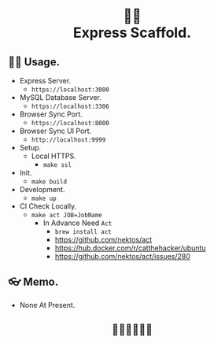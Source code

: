 <h1 align="center">
🧘‍♂️<br>
Express Scaffold.
</h1>

## 🧎‍♂️ Usage.

- Express Server.
  - `https://localhost:3000`
- MySQL Database Server.
  - `https://localhost:3306`
- Browser Sync Port.
  - `https://localhost:8000`
- Browser Sync UI Port.
  - `http://localhost:9999`
- Setup.
  - Local HTTPS.
    - `make ssl`
- Init.
  - `make build`
- Development.
  - `make up`
- CI Check Locally.
  - `make act JOB=JobName`
    - In Advance Need `Act`
      - `brew install act`
      - https://github.com/nektos/act
      - https://hub.docker.com/r/catthehacker/ubuntu
      - https://github.com/nektos/act/issues/280

## 👓 Memo.

- None At Present.

<h2 align="center">🚶‍♂️🚶‍♂️🚶‍♂️</h2>
